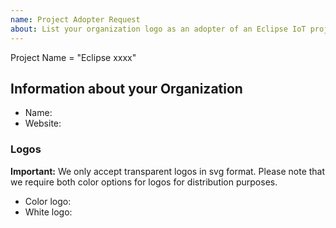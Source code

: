 ```yaml
---
name: Project Adopter Request
about: List your organization logo as an adopter of an Eclipse IoT project.
---
```


Project Name = "Eclipse xxxx"

## Information about your Organization
* Name:
* Website: 

### Logos

**Important:** We only accept transparent logos in svg format. Please note that we require both color options for logos for distribution purposes.

* Color logo:
* White logo:
